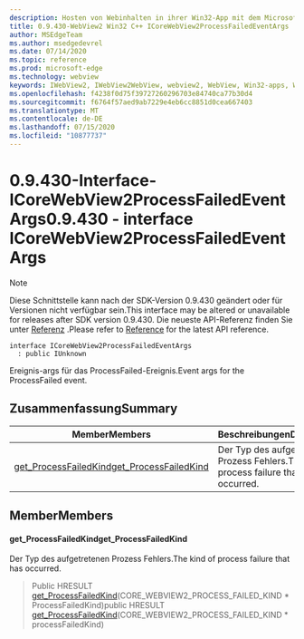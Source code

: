 ```yaml
---
description: Hosten von Webinhalten in ihrer Win32-App mit dem Microsoft Edge WebView2-Steuerelement
title: 0.9.430-WebView2 Win32 C++ ICoreWebView2ProcessFailedEventArgs
author: MSEdgeTeam
ms.author: msedgedevrel
ms.date: 07/14/2020
ms.topic: reference
ms.prod: microsoft-edge
ms.technology: webview
keywords: IWebView2, IWebView2WebView, webview2, WebView, Win32-apps, Win32, Edge, ICoreWebView2, ICoreWebView2Host, Browser-Steuerelement, Edge-HTML
ms.openlocfilehash: f4238f0d75f39727260296703e84740ca77b30d4
ms.sourcegitcommit: f6764f57aed9ab7229e4eb6cc8851d0cea667403
ms.translationtype: MT
ms.contentlocale: de-DE
ms.lasthandoff: 07/15/2020
ms.locfileid: "10877737"
---
```

# <span data-ttu-id="6c30f-104">0.9.430-Interface-ICoreWebView2ProcessFailedEventArgs</span><span class="sxs-lookup"><span data-stu-id="6c30f-104">0.9.430 - interface ICoreWebView2ProcessFailedEventArgs</span></span> 

> [!NOTE]
> <span data-ttu-id="6c30f-105">Diese Schnittstelle kann nach der SDK-Version 0.9.430 geändert oder für Versionen nicht verfügbar sein.</span><span class="sxs-lookup"><span data-stu-id="6c30f-105">This interface may be altered or unavailable for releases after SDK version 0.9.430.</span></span> <span data-ttu-id="6c30f-106">Die neueste API-Referenz finden Sie unter [Referenz](../../../webview2-api-reference.md) .</span><span class="sxs-lookup"><span data-stu-id="6c30f-106">Please refer to [Reference](../../../webview2-api-reference.md) for the latest API reference.</span></span>

```
interface ICoreWebView2ProcessFailedEventArgs
  : public IUnknown
```

<span data-ttu-id="6c30f-107">Ereignis-args für das ProcessFailed-Ereignis.</span><span class="sxs-lookup"><span data-stu-id="6c30f-107">Event args for the ProcessFailed event.</span></span>

## <span data-ttu-id="6c30f-108">Zusammenfassung</span><span class="sxs-lookup"><span data-stu-id="6c30f-108">Summary</span></span>

 <span data-ttu-id="6c30f-109">Member</span><span class="sxs-lookup"><span data-stu-id="6c30f-109">Members</span></span>                        | <span data-ttu-id="6c30f-110">Beschreibungen</span><span class="sxs-lookup"><span data-stu-id="6c30f-110">Descriptions</span></span>
--------------------------------|---------------------------------------------
[<span data-ttu-id="6c30f-111">get_ProcessFailedKind</span><span class="sxs-lookup"><span data-stu-id="6c30f-111">get_ProcessFailedKind</span></span>](#get_processfailedkind) | <span data-ttu-id="6c30f-112">Der Typ des aufgetretenen Prozess Fehlers.</span><span class="sxs-lookup"><span data-stu-id="6c30f-112">The kind of process failure that has occurred.</span></span>

## <span data-ttu-id="6c30f-113">Member</span><span class="sxs-lookup"><span data-stu-id="6c30f-113">Members</span></span>

#### <span data-ttu-id="6c30f-114">get_ProcessFailedKind</span><span class="sxs-lookup"><span data-stu-id="6c30f-114">get_ProcessFailedKind</span></span> 

<span data-ttu-id="6c30f-115">Der Typ des aufgetretenen Prozess Fehlers.</span><span class="sxs-lookup"><span data-stu-id="6c30f-115">The kind of process failure that has occurred.</span></span>

> <span data-ttu-id="6c30f-116">Public HRESULT [get_ProcessFailedKind](#get_processfailedkind)(CORE_WEBVIEW2_PROCESS_FAILED_KIND \* ProcessFailedKind)</span><span class="sxs-lookup"><span data-stu-id="6c30f-116">public HRESULT [get_ProcessFailedKind](#get_processfailedkind)(CORE_WEBVIEW2_PROCESS_FAILED_KIND \* processFailedKind)</span></span>

